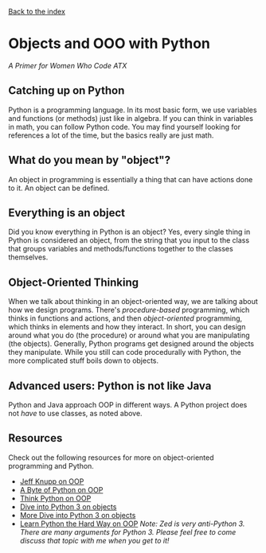 [Back to the index](/)

# Objects and OOO with Python

_A Primer for Women Who Code ATX_

## Catching up on Python

Python is a programming language. In its most basic form, we use variables and functions (or methods) just like in algebra. If you can think in variables in math, you can follow Python code. You may find yourself looking for references a lot of the time, but the basics really are just math.

## What do you mean by "object"?

An object in programming is essentially a thing that can have actions done to it. An object can be defined.

## Everything is an object

Did you know everything in Python is an object? Yes, every single thing in Python is considered an object, from the string that you input to the class that groups variables and methods/functions together to the classes themselves.

## Object-Oriented Thinking

When we talk about thinking in an object-oriented way, we are talking about how we design programs. There's _procedure-based_ programming, which thinks in functions and actions, and then _object-oriented_ programming, which thinks in elements and how they interact. In short, you can design around what you do (the procedure) or around what you are manipulating (the objects). Generally, Python programs get designed around the objects they manipulate. While you still can code procedurally with Python, the more complicated stuff boils down to objects.

## Advanced users: Python is not like Java

Python and Java approach OOP in different ways. A Python project does not _have_ to use classes, as noted above.

## Resources

Check out the following resources for more on object-oriented programming and Python.

- [Jeff Knupp on OOP](https://jeffknupp.com/blog/2014/06/18/improve-your-python-python-classes-and-object-oriented-programming/)
- [A Byte of Python on OOP](https://python.swaroopch.com/oop.html)
- [Think Python on OOP](http://greenteapress.com/thinkpython/html/thinkpython018.html#toc182)
- [Dive into Python 3 on objects](http://www.diveintopython3.net/your-first-python-program.html#everythingisanobject)
- [More Dive into Python 3 on objects](http://www.diveintopython3.net/your-first-python-program.html#whatsanobject)
- [Learn Python the Hard Way on OOP](https://learnpythonthehardway.org/book/ex40.html) *Note: Zed is very anti-Python 3. There are many arguments for Python 3. Please feel free to come discuss that topic with me when you get to it!*
